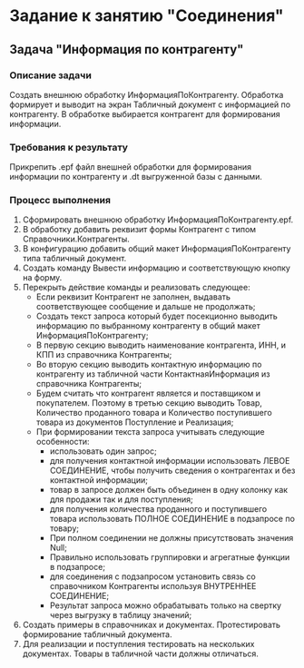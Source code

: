 # Задание к занятию "Соединения"

## Задача "Информация по контрагенту"

### Описание задачи

Создать внешнюю обработку ИнформацияПоКонтрагенту. Обработка формирует и выводит на экран Табличный документ с информацией по контрагенту. В обработке выбирается контрагент для формирования информации.

### Требования к результату

Прикрепить .epf файл внешней обработки для формирования информации по контрагенту и .dt выгруженной базы с данными.


### Процесс выполнения

1. Сформировать внешнюю обработку ИнформацияПоКонтрагенту.epf.
2. В обработку добавить реквизит формы Контрагент с типом Справочники.Контрагенты.
3. В конфигурацию добавить общий макет ИнформацияПоКонтрагенту типа табличный документ.
4. Создать команду Вывести информацию и соответствующую кнопку на форму.
5. Перекрыть действие команды и реализовать следующее:
   * Если реквизит Контрагент не заполнен, выдавать соответствующее сообщение и дальше не продолжать;
   * Создать текст запроса который будет посекционно выводить информацию по выбранному контрагенту в общий макет ИнформацияПоКонтрагенту;
   * В первую секцию выводить наименование контрагента, ИНН, и КПП из справочника Контрагенты;
   * Во вторую секцию выводить контактную информацию по контрагенту из табличной части КонтактнаяИнформация из справочника Контрагенты;
   * Будем считать что контрагент является и поставщиком и покупателем. Поэтому в третью секцию выводить Товар, Количество проданного товара и Количество поступившего 
     товара из документов Поступление и Реализация;
   * При формировании текста запроса учитывать следующие особенности:
     - использовать один запрос;
     - для получения контактной информации использовать ЛЕВОЕ СОЕДИНЕНИЕ, чтобы получить сведения о контрагентах и без контактной информации;
     - товар в запросе должен быть объединен в одну колонку как для продажи так и для поступления;
     - для получения количества проданного и поступившего товара использовать ПОЛНОЕ СОЕДИНЕНИЕ в подзапросе по товару;
     - При полном соединении не должны присутствовать значения Null;
     - Правильно использовать группировки и агрегатные функции в подзапросе;
     - для соединения с подзапросом установить связь со справочником Контрагенты используя ВНУТРЕННЕЕ СОЕДИНЕНИЕ;
     - Результат запроса можно обрабатывать только на свертку через выгрузку в таблицу значений;
6. Создать примеры в справочниках и документах. Протестировать формирование табличный документа. 
7. Для реализации и поступления тестировать на нескольких документах. Товары в табличной части должны отличаться.
